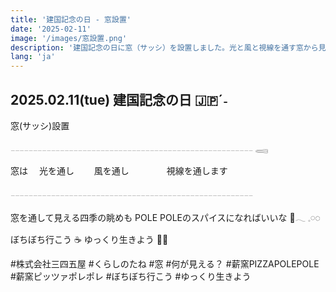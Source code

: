 ```yaml
---
title: '建国記念の日 - 窓設置'
date: '2025-02-11'
image: '/images/窓設置.png'
description: '建国記念の日に窓（サッシ）を設置しました。光と風と視線を通す窓から見える四季の眺めも、POLE POLEのスパイスになります。'
lang: 'ja'
---
```


## 2025.02.11(tue) 建国記念の日 🇯🇵ˊ˗

窓(サッシ)設置

𓐄𓐄𓐄𓐄𓐄𓐄𓐄𓐄𓐄𓐄𓐄𓐄𓐄𓐄𓐄𓐄𓐄𓐄𓐄𓐄𓐄𓐄𓐄𓐄𓐄𓐄𓐄𓐄𓐄𓐄𓐄𓐄𓐄𓐄𓐄𓐄𓐄𓐄𓐄𓐄𓐄𓐄𓐄𓐄𓐄𓐄𓐄𓐄𓐄𓐄𓐄𓐄𓐄𓐄 𓈄

窓は
　光を通し
　　風を通し
　　　　視線を通します

𓐄𓐄𓐄𓐄𓐄𓐄𓐄𓐄𓐄𓐄𓐄𓐄𓐄𓐄𓐄𓐄𓐄𓐄𓐄𓐄𓐄𓐄𓐄𓐄𓐄𓐄𓐄𓐄𓐄𓐄𓐄𓐄𓐄𓐄𓐄𓐄𓐄𓐄𓐄𓐄𓐄𓐄𓐄𓐄𓐄𓐄𓐄𓐄𓐄𓐄𓐄𓐄𓐄𓐄

窓を通して見える四季の眺めも
POLE POLEのスパイスになればいいな 🌿𓂃 𓈒𓏸◌‬

ぼちぼち行こう ☕️
ゆっくり生きよう 🐢➿

#株式会社三四五屋 #くらしのたね #窓 #何が見える？ #薪窯PIZZAPOLEPOLE #薪窯ピッツァポレポレ #ぼちぼち行こう #ゆっくり生きよう
